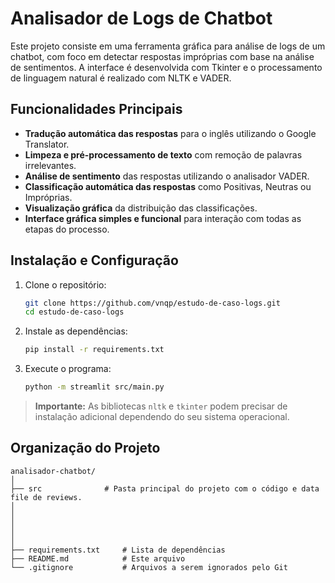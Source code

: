 # Analisador de Logs de Chatbot

Este projeto consiste em uma ferramenta gráfica para análise de logs de um chatbot, com foco em detectar respostas impróprias com base na análise de sentimentos. A interface é desenvolvida com Tkinter e o processamento de linguagem natural é realizado com NLTK e VADER.

## Funcionalidades Principais

- **Tradução automática das respostas** para o inglês utilizando o Google Translator.
- **Limpeza e pré-processamento de texto** com remoção de palavras irrelevantes.
- **Análise de sentimento** das respostas utilizando o analisador VADER.
- **Classificação automática das respostas** como Positivas, Neutras ou Impróprias.
- **Visualização gráfica** da distribuição das classificações.
- **Interface gráfica simples e funcional** para interação com todas as etapas do processo.

## Instalação e Configuração

1. Clone o repositório:

   ```bash
   git clone https://github.com/vnqp/estudo-de-caso-logs.git
   cd estudo-de-caso-logs
   ```

2. Instale as dependências:

   ```bash
   pip install -r requirements.txt
   ```

3. Execute o programa:

   ```bash
   python -m streamlit src/main.py
   ```

> **Importante:** As bibliotecas `nltk` e `tkinter` podem precisar de instalação adicional dependendo do seu sistema operacional.

## Organização do Projeto

```
analisador-chatbot/
│
├── src              # Pasta principal do projeto com o código e data file de reviews.
│
│
│
│
│
├── requirements.txt     # Lista de dependências
├── README.md            # Este arquivo
└── .gitignore           # Arquivos a serem ignorados pelo Git
```
